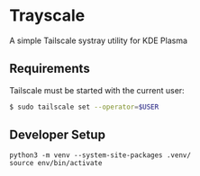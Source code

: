 # Trayscale

A simple Tailscale systray utility for KDE Plasma

## Requirements

Tailscale must be started with the current user:

```bash
$ sudo tailscale set --operator=$USER
```
## Developer Setup

```
python3 -m venv --system-site-packages .venv/
source env/bin/activate
```
